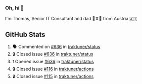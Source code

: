 ### Oh, hi 👋

I'm Thomas, Senior IT Consultant and dad 👶♊️👶 from Austria 🇦🇹

<!--
**traktuner/traktuner** is a ✨ _special_ ✨ repository because its `README.md` (this file) appears on your GitHub profile.

Here are some ideas to get you started:

- 🔭 I’m currently working on ...
- 🌱 I’m currently learning ...
- 👯 I’m looking to collaborate on ...
- 🤔 I’m looking for help with ...
- 💬 Ask me about ...
- 📫 How to reach me: ...
- 😄 Pronouns: ...
- ⚡ Fun fact: ...
-->

</div>

## GitHub Stats
<!--START_SECTION:activity-->
1. 🗣 Commented on [#636](https://github.com/traktuner/status/issues/636#issuecomment-3332020926) in [traktuner/status](https://github.com/traktuner/status)
2. 🔒 Closed issue [#636](https://github.com/traktuner/status/issues/636) in [traktuner/status](https://github.com/traktuner/status)
3. ❗ Opened issue [#636](https://github.com/traktuner/status/issues/636) in [traktuner/status](https://github.com/traktuner/status)
4. 🔒 Closed issue [#116](https://github.com/traktuner/actions/issues/116) in [traktuner/actions](https://github.com/traktuner/actions)
5. 🔒 Closed issue [#115](https://github.com/traktuner/actions/issues/115) in [traktuner/actions](https://github.com/traktuner/actions)
<!--END_SECTION:activity-->
